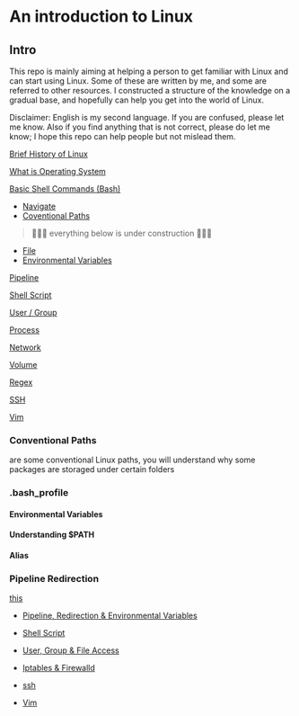 # An introduction to Linux
## Intro
This repo is mainly aiming at helping a person to get familiar with Linux and can start using Linux.
Some of these are written by me, and some are referred to other resources.
I constructed a structure of the knowledge on a gradual base, and hopefully can help you get into the world of Linux.

Disclaimer: English is my second language. If you are confused, please let me know. Also if you find anything that is not correct, please do let me know; I hope this repo can help people but not mislead them.

[Brief History of Linux](./content/brief_history_of_linux.md)

[What is Operating System](./content/what_is_operating_system.md)

[Basic Shell Commands (Bash)](./content/basic_shell_commands)

- [Navigate](./content/basic_shell_commands/navigate.md)
- [Coventional Paths](./content/basic_shell_commands/conventional_paths.md)

> 🚧🚧🚧 everything below is under construction 🚧🚧🚧
- [File](./content/basic_shell_commands/file.md)
- [Environmental Variables](./content/basic_shell_commands/environmental_variables.md)

[Pipeline](./content/pipeline.md)

[Shell Script](./content/shell_script.md)

[User / Group](./content/user_group.md)

[Process](./content/process.md)

[Network](./content/network.md)

[Volume](./content/volume.md)

[Regex](./content/regex.md)

[SSH](./content/ssh.md)

[Vim](./content/vim.md)



### Conventional Paths
 are some conventional Linux paths, you will understand why some packages are storaged under certain folders
### .bash_profile
#### Environmental Variables
#### Understanding $PATH
#### Alias
### Pipeline Redirection

[this](./content/basic_linux_commands.md)
* [Pipeline, Redirection & Environmental Variables](./content/pipeline_redirection_and_environmental_variables.md)
* [Shell Script](./content/shell_script.md)
* [User, 
Group & File Access](./content/user_group_and_file_access.md)
* [Iptables & Firewalld](./content/iptables_firewalld.md)
* [ssh](./content/ssh.md)


* [Vim](./content/vim.md)